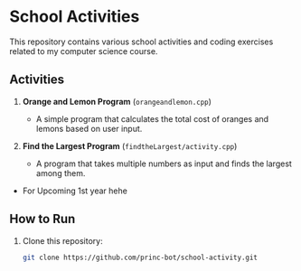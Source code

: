 # School Activities

This repository contains various school activities and coding exercises related to my computer science course.

## Activities

1. **Orange and Lemon Program** (`orangeandlemon.cpp`)
   - A simple program that calculates the total cost of oranges and lemons based on user input.

2. **Find the Largest Program** (`findtheLargest/activity.cpp`)
   - A program that takes multiple numbers as input and finds the largest among them.

 - For Upcoming 1st year hehe
## How to Run

1. Clone this repository:
   ```bash
   git clone https://github.com/princ-bot/school-activity.git
